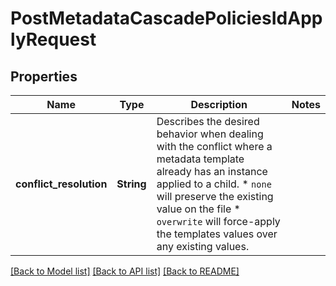 # PostMetadataCascadePoliciesIdApplyRequest

## Properties

Name | Type | Description | Notes
------------ | ------------- | ------------- | -------------
**conflict_resolution** | **String** | Describes the desired behavior when dealing with the conflict where a metadata template already has an instance applied to a child.  * `none` will preserve the existing value on the file * `overwrite` will force-apply the templates values over   any existing values. | 

[[Back to Model list]](../README.md#documentation-for-models) [[Back to API list]](../README.md#documentation-for-api-endpoints) [[Back to README]](../README.md)


